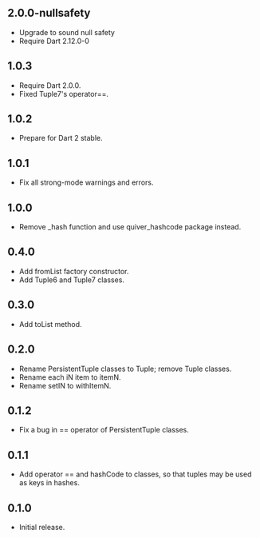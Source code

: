 ## 2.0.0-nullsafety
   * Upgrade to sound null safety
   * Require Dart 2.12.0-0

## 1.0.3
   * Require Dart 2.0.0.
   * Fixed Tuple7's operator==.

## 1.0.2
   * Prepare for Dart 2 stable.

## 1.0.1
   * Fix all strong-mode warnings and errors.

## 1.0.0
   * Remove _hash function and use quiver_hashcode package instead.

## 0.4.0
   * Add fromList factory constructor.
   * Add Tuple6 and Tuple7 classes.

## 0.3.0
   * Add toList method.

## 0.2.0
   * Rename PersistentTuple classes to Tuple; remove Tuple classes.
   * Rename each iN item to itemN.
   * Rename setIN to withItemN.

## 0.1.2
   * Fix a bug in == operator of PersistentTuple classes.

## 0.1.1
   * Add operator == and hashCode to classes, so that tuples may be used as
     keys in hashes.

## 0.1.0
   * Initial release.
